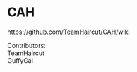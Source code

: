 # CAH
https://github.com/TeamHaircut/CAH/wiki

Contributors:<br />
TeamHaircut<br />
GuffyGal<br />
